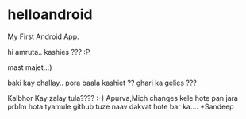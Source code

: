helloandroid
======
My First Android App.

hi amruta.. kashies ??? :P

mast majet..:)

baki kay challay..
pora baala kashiet ??
ghari ka gelies ???

Kalbhor Kay zalay tula????
:-)
Apurva,Mich changes kele hote pan jara prblm hota tyamule github tuze naav dakvat hote bar ka....
*Sandeep 
